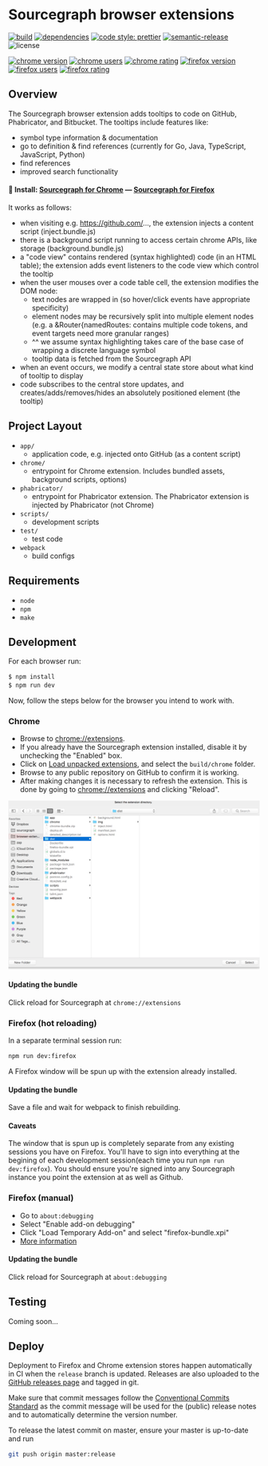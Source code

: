 # Sourcegraph browser extensions

[![build](https://travis-ci.org/sourcegraph/browser-extensions.svg?branch=master)](https://travis-ci.org/sourcegraph/browser-extensions)
[![dependencies](https://david-dm.org/sourcegraph/browser-extensions/status.svg)](https://david-dm.org/sourcegraph/browser-extensions)
[![code style: prettier](https://img.shields.io/badge/code_style-prettier-ff69b4.svg)](https://github.com/prettier/prettier)
[![semantic-release](https://img.shields.io/badge/%20%20%F0%9F%93%A6%F0%9F%9A%80-semantic--release-e10079.svg)](https://github.com/semantic-release/semantic-release)
![license](https://img.shields.io/badge/license-MIT-blue.svg)

[![chrome version](https://img.shields.io/chrome-web-store/v/dgjhfomjieaadpoljlnidmbgkdffpack.svg?logo=Google%20Chrome&logoColor=white)](https://chrome.google.com/webstore/detail/sourcegraph/dgjhfomjieaadpoljlnidmbgkdffpack)
[![chrome users](https://img.shields.io/chrome-web-store/users/dgjhfomjieaadpoljlnidmbgkdffpack.svg)](https://chrome.google.com/webstore/detail/sourcegraph/dgjhfomjieaadpoljlnidmbgkdffpack)
[![chrome rating](https://img.shields.io/chrome-web-store/rating/dgjhfomjieaadpoljlnidmbgkdffpack.svg)](https://chrome.google.com/webstore/detail/sourcegraph/dgjhfomjieaadpoljlnidmbgkdffpack)
[![firefox version](https://img.shields.io/amo/v/sourcegraph.svg?logo=Mozilla%20Firefox&logoColor=white)](https://addons.mozilla.org/en-US/firefox/addon/sourcegraph/)
[![firefox users](https://img.shields.io/amo/users/sourcegraph.svg)](https://addons.mozilla.org/en-US/firefox/addon/sourcegraph/)
[![firefox rating](https://img.shields.io/amo/rating/sourcegraph.svg)](https://addons.mozilla.org/en-US/firefox/addon/sourcegraph/)

## Overview

The Sourcegraph browser extension adds tooltips to code on GitHub, Phabricator, and Bitbucket.
The tooltips include features like:

- symbol type information & documentation
- go to definition & find references (currently for Go, Java, TypeScript, JavaScript, Python)
- find references
- improved search functionality

#### 🚀 Install: [**Sourcegraph for Chrome**](https://chrome.google.com/webstore/detail/sourcegraph/dgjhfomjieaadpoljlnidmbgkdffpack) — [**Sourcegraph for Firefox**](https://addons.mozilla.org/en-US/firefox/addon/sourcegraph/)

It works as follows:

- when visiting e.g. https://github.com/..., the extension injects a content script (inject.bundle.js)
- there is a background script running to access certain chrome APIs, like storage (background.bundle.js)
- a "code view" contains rendered (syntax highlighted) code (in an HTML table); the extension adds event listeners to the code view which control the tooltip
- when the user mouses over a code table cell, the extension modifies the DOM node:
  - text nodes are wrapped in <span> (so hover/click events have appropriate specificity)
  - element nodes may be recursively split into multiple element nodes (e.g. a <span>&Router{namedRoutes:<span> contains multiple code tokens, and event targets need more granular ranges)
  - ^^ we assume syntax highlighting takes care of the base case of wrapping a discrete language symbol
  - tooltip data is fetched from the Sourcegraph API
- when an event occurs, we modify a central state store about what kind of tooltip to display
- code subscribes to the central store updates, and creates/adds/removes/hides an absolutely positioned element (the tooltip)

## Project Layout

- `app/`
  - application code, e.g. injected onto GitHub (as a content script)
- `chrome/`
  - entrypoint for Chrome extension. Includes bundled assets, background scripts, options)
- `phabricator/`
  - entrypoint for Phabricator extension. The Phabricator extension is injected by Phabricator (not Chrome)
- `scripts/`
  - development scripts
- `test/`
  - test code
- `webpack`
  - build configs

## Requirements

- `node`
- `npm`
- `make`

## Development

For each browser run:

```bash
$ npm install
$ npm run dev
```

Now, follow the steps below for the browser you intend to work with.

### Chrome

- Browse to [chrome://extensions](chrome://extensions).
- If you already have the Sourcegraph extension installed, disable it by unchecking the "Enabled" box.
- Click on [Load unpacked extensions](https://developer.chrome.com/extensions/getstarted#unpacked), and select the `build/chrome` folder.
- Browse to any public repository on GitHub to confirm it is working.
- After making changes it is necessary to refresh the extension. This is done by going to [chrome://extensions](chrome://extensions) and clicking "Reload".

![Add dist folder](readme-load-extension-asset.png)

#### Updating the bundle

Click reload for Sourcegraph at `chrome://extensions`

### Firefox (hot reloading)

In a separate terminal session run:

```bash
npm run dev:firefox
```

A Firefox window will be spun up with the extension already installed.

#### Updating the bundle

Save a file and wait for webpack to finish rebuilding.

#### Caveats

The window that is spun up is completely separate from any existing sessions you have on Firefox.
You'll have to sign into everything at the begining of each development session(each time you run `npm run dev:firefox`).
You should ensure you're signed into any Sourcegraph instance you point the extension at as well as Github.

### Firefox (manual)

- Go to `about:debugging`
- Select "Enable add-on debugging"
- Click "Load Temporary Add-on" and select "firefox-bundle.xpi"
- [More information](https://developer.mozilla.org/en-US/docs/Tools/about:debugging#Add-ons)

#### Updating the bundle

Click reload for Sourcegraph at `about:debugging`

## Testing

Coming soon...

## Deploy

Deployment to Firefox and Chrome extension stores happen automatically in CI when the `release` branch is updated.
Releases are also uploaded to the [GitHub releases page](https://github.com/sourcegraph/browser-extensions/releases) and tagged in git.

Make sure that commit messages follow the [Conventional Commits Standard](https://conventionalcommits.org/) as the commit message will be used for the (public) release notes and to automatically determine the version number.

To release the latest commit on master, ensure your master is up-to-date and run

```sh
git push origin master:release
```
